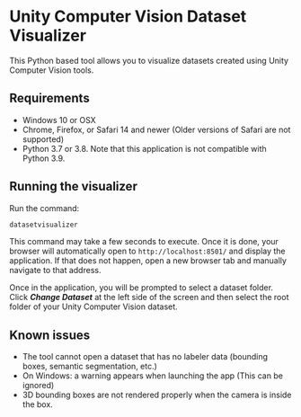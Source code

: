 # Unity Computer Vision Dataset Visualizer

This Python based tool allows you to visualize datasets created using Unity Computer Vision tools.

## Requirements

* Windows 10 or OSX
* Chrome, Firefox, or Safari 14 and newer (Older versions of Safari are not supported)
* Python 3.7 or 3.8. Note that this application is not compatible with Python 3.9.

## Running the visualizer

Run the command:

```bash
datasetvisualizer
```

This command may take a few seconds to execute. Once it is done, your browser will automatically open to `http://localhost:8501/` and display the application. If that does not happen, open a new browser tab and manually navigate to that address.

Once in the application, you will be prompted to select a dataset folder. Click ***Change Dataset*** at the left side of the screen and then select the root folder of your Unity Computer Vision dataset.

## Known issues

* The tool cannot open a dataset that has no labeler data (bounding boxes, semantic segmentation, etc.)
* On Windows: a warning appears when launching the app (This can be ignored)
* 3D bounding boxes are not rendered properly when the camera is inside the box.
